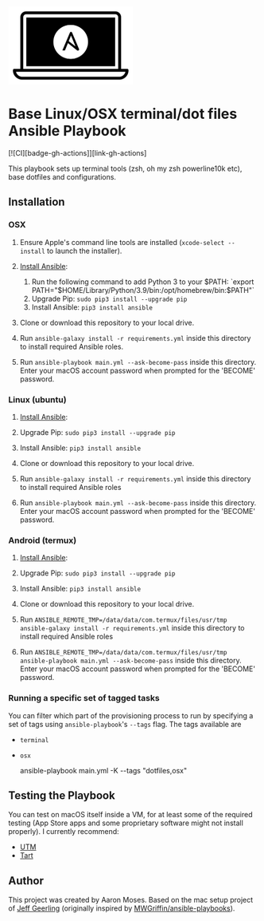 <img src="https://raw.githubusercontent.com/geerlingguy/mac-dev-playbook/master/files/Mac-Dev-Playbook-Logo.png" width="250" height="156" alt="Mac Dev Playbook Logo" />

# Base Linux/OSX terminal/dot files Ansible Playbook

[![CI][badge-gh-actions]][link-gh-actions]

This playbook sets up terminal tools (zsh, oh my zsh powerline10k etc), base dotfiles and configurations.

## Installation

### OSX

  1. Ensure Apple's command line tools are installed (`xcode-select --install` to launch the installer).
  2. [Install Ansible](https://docs.ansible.com/ansible/latest/installation_guide/index.html):

     1. Run the following command to add Python 3 to your $PATH: `export PATH="$HOME/Library/Python/3.9/bin:/opt/homebrew/bin:$PATH"`
     2. Upgrade Pip: `sudo pip3 install --upgrade pip`
     3. Install Ansible: `pip3 install ansible`

  3. Clone or download this repository to your local drive.
  4. Run `ansible-galaxy install -r requirements.yml` inside this directory to install required Ansible roles.
  5. Run `ansible-playbook main.yml --ask-become-pass` inside this directory. Enter your macOS account password when prompted for the 'BECOME' password.

### Linux (ubuntu)

1. [Install Ansible](https://docs.ansible.com/ansible/latest/installation_guide/index.html):

  1. Upgrade Pip: `sudo pip3 install --upgrade pip`
  2. Install Ansible: `pip3 install ansible`

2. Clone or download this repository to your local drive.
3. Run `ansible-galaxy install -r requirements.yml` inside this directory to install required Ansible roles
4. Run `ansible-playbook main.yml --ask-become-pass` inside this directory. Enter your macOS account password when prompted for the 'BECOME' password.

### Android (termux)

1. [Install Ansible](https://docs.ansible.com/ansible/latest/installation_guide/index.html):

  1. Upgrade Pip: `sudo pip3 install --upgrade pip`
  2. Install Ansible: `pip3 install ansible`

2. Clone or download this repository to your local drive.
3. Run `ANSIBLE_REMOTE_TMP=/data/data/com.termux/files/usr/tmp ansible-galaxy install -r requirements.yml` inside this directory to install required Ansible roles
4. Run `ANSIBLE_REMOTE_TMP=/data/data/com.termux/files/usr/tmp ansible-playbook main.yml --ask-become-pass` inside this directory. Enter your macOS account password when prompted for the 'BECOME' password.

### Running a specific set of tagged tasks

You can filter which part of the provisioning process to run by specifying a set of tags using `ansible-playbook`'s `--tags` flag. The tags available are 
- `terminal`
- `osx`

    ansible-playbook main.yml -K --tags "dotfiles,osx"

## Testing the Playbook

You can test on macOS itself inside a VM, for at least some of the required testing (App Store apps and some proprietary software might not install properly). I currently recommend:

  - [UTM](https://mac.getutm.app)
  - [Tart](https://github.com/cirruslabs/tart)

## Author

This project was created by Aaron Moses. Based on the mac setup project of [Jeff Geerling](https://www.jeffgeerling.com/) (originally inspired by [MWGriffin/ansible-playbooks](https://github.com/MWGriffin/ansible-playbooks)).
